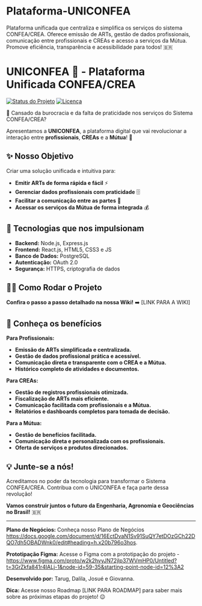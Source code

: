 # Plataforma-UNICONFEA
Plataforma unificada que centraliza e simplifica os serviços do sistema CONFEA/CREA. Oferece emissão de ARTs, gestão de dados profissionais, comunicação entre profissionais e CREAs e acesso a serviços da Mútua. Promove eficiência, transparência e acessibilidade para todos! 🇧🇷

#  UNICONFEA 🚀 - Plataforma Unificada CONFEA/CREA 

[![Status do Projeto](https://img.shields.io/badge/Status-Em%20Desenvolvimento-yellow)](https://github.com/seunomedeusuario/UNICONFEA)
[![Licença](https://img.shields.io/badge/Licença-None-red)](https://choosealicense.com/no-permission/)

👋 Cansado da burocracia e da falta de praticidade nos serviços do Sistema CONFEA/CREA?  

 Apresentamos a **UNICONFEA**, a plataforma digital que vai revolucionar a interação entre **profissionais**, **CREAs** e a **Mútua**! 🤝

## ✨ Nosso Objetivo

Criar uma solução unificada e intuitiva para:

* **Emitir ARTs de forma rápida e fácil** ⚡️
* **Gerenciar dados profissionais com praticidade** 🗄️
* **Facilitar a comunicação entre as partes** 💬
* **Acessar os serviços da Mútua de forma integrada** 💰

## 🚀 Tecnologias que nos impulsionam

* **Backend:** Node.js, Express.js
* **Frontend:** React.js, HTML5, CSS3 e JS
* **Banco de Dados:** PostgreSQL
* **Autenticação:** OAuth 2.0
* **Segurança:** HTTPS, criptografia de dados

## 🧑‍💻 Como Rodar o Projeto

**Confira o passo a passo detalhado na nossa Wiki!**  ➡️ [LINK PARA A WIKI]

## 💪 Conheça os benefícios

**Para Profissionais:**

* **Emissão de ARTs simplificada e centralizada.**
* **Gestão de dados profissional prática e acessível.**
* **Comunicação direta e transparente com o CREA e a Mútua.**
* **Histórico completo de atividades e documentos.**

**Para CREAs:**

* **Gestão de registros profissionais otimizada.**
* **Fiscalização de ARTs mais eficiente.**
* **Comunicação facilitada com profissionais e a Mútua.**
* **Relatórios e dashboards completos para tomada de decisão.**

**Para a Mútua:**

* **Gestão de benefícios facilitada.**
* **Comunicação direta e personalizada com os profissionais.**
* **Oferta de serviços e produtos direcionados.**

## 💡 Junte-se a nós!

Acreditamos no poder da tecnologia para transformar o Sistema CONFEA/CREA. Contribua com o UNICONFEA e faça parte dessa revolução! 

**Vamos construir juntos o futuro da Engenharia, Agronomia e Geociências no Brasil!** 🇧🇷 

---
**Plano de Negócios:** Conheça nosso Plano de Negócios https://docs.google.com/document/d/16EctDvaN1Sv91SuQY7etDOzGCh22DQO7dh5OBADWnk0/edit#heading=h.x20b796o3hos.

**Prototipação Figma:** Acesse o Figma com a prototipação do projeto - https://www.figma.com/proto/w2k2hvyJN72jIp37WVmHP0/Untitled?t=3GrZkfa841r4IALj-1&node-id=59-35&starting-point-node-id=12%3A2

**Desenvolvido por:** Tarug, Dalila, Josué e Giovanna.

**Dica:** Acesse nosso Roadmap [LINK PARA ROADMAP] para saber mais sobre as próximas etapas do projeto! 😉
